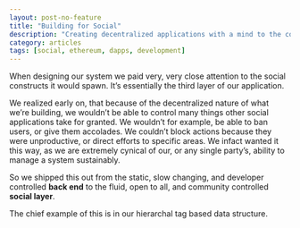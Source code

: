 ```yaml
---
layout: post-no-feature
title: "Building for Social"
description: "Creating decentralized applications with a mind to the communities around them"
category: articles
tags: [social, ethereum, dapps, development]
---
```


When designing our system we paid very, very close attention to the social constructs it would spawn. It’s essentially the third layer of our application.

We realized early on, that because of the decentralized nature of what we’re building, we wouldn’t be able to control many things other social applications take for granted. We wouldn’t for example, be able to ban users, or give them accolades. We couldn’t block actions because they were unproductive, or direct efforts to specific areas. We infact wanted it this way, as we are extremely cynical of our, or any single party’s, ability to manage a system sustainably.

So we shipped this out from the static, slow changing, and developer controlled **back end** to the fluid, open to all, and community controlled **social layer**.

The chief example of this is in our hierarchal tag based data structure.
